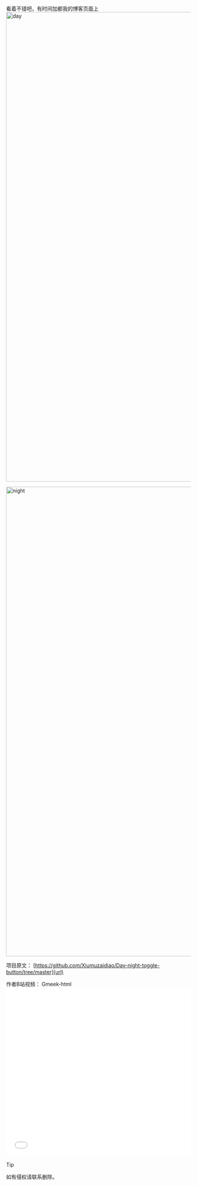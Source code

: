 看着不错吧，有时间加都我的博客页面上
<img width="1279" alt="day" src="https://github.com/user-attachments/assets/b1e13184-2769-42d1-a788-4ab6c2623dcc">

<img width="1279" alt="night" src="https://github.com/user-attachments/assets/64d58dc7-a9f8-4c47-a079-0a25c9c5e2ff">

项目原文：
[https://github.com/Xiumuzaidiao/Day-night-toggle-button/tree/master](url)

作者B站视频：
Gmeek-html<iframe src="//player.bilibili.com/player.html?isOutside=true&aid=999619023&bvid=BV1N44y1c7um&cid=1229130081&p=1&autoplay=0" scrolling="no" border="0" frameborder="no" framespacing="0" allowfullscreen="true" width="100%" height="460px"></iframe>

> [!TIP]
> 如有侵权请联系删除。